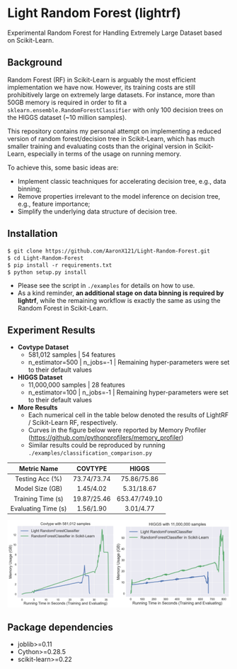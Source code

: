 # Light Random Forest (lightrf)
 Experimental Random Forest for Handling Extremely Large Dataset based on Scikit-Learn.

## Background
Random Forest (RF) in Scikit-Learn is arguably the most efficient implementation we have now. However, its training costs are still prohibitively large on extremely large datasets. For instance, more than 50GB memory is required in order to fit a `sklearn.ensemble.RandomForestClassifier` with only 100 decision trees on the HIGGS dataset (~10 million samples).

This repository contains my personal attempt on implementing a reduced version of random forest/decision tree in Scikit-Learn, which has much smaller training and evaluating costs than the original version in Scikit-Learn, especially in terms of the usage on running memory.

To achieve this, some basic ideas are:
* Implement classic teachniques for accelerating decision tree, e.g., data binning;
* Remove properties irrelevant to the model inference on decision tree, e.g., feature importance;
* Simplify the underlying data structure of decision tree.

## Installation

```
$ git clone https://github.com/AaronX121/Light-Random-Forest.git
$ cd Light-Random-Forest
$ pip install -r requirements.txt
$ python setup.py install
```

* Please see the script in `./examples` for details on how to use.
* As a kind reminder, **an additional stage on data binning is required by lightrf**, while the remaining workflow is exactly the same as using the Random Forest in Scikit-Learn.

## Experiment Results
* **Covtype Dataset**
    * 581,012 samples | 54 features
    * n_estimator=500 | n_jobs=-1 | Remaining hyper-parameters were set to their default values
* **HIGGS Dataset**
    * 11,000,000 samples | 28 features
    * n_estimator=100 | n_jobs=-1 | Remaining hyper-parameters were set to their default values
* **More Results**
    * Each numerical cell in the table below denoted the results of LightRF / Scikit-Learn RF, respectively.
    * Curves in the figure below were reported by Memory Profiler (https://github.com/pythonprofilers/memory_profiler)
    * Similar results could be reproduced by running `./examples/classification_comparison.py`

|      Metric Name    |   COVTYPE   |     HIGGS     |
|:-------------------:|:-----------:|:-------------:|
|   Testing Acc (%)   | 73.74/73.74 |  75.86/75.86  |
|   Model Size (GB)   |  1.45/4.02  |   5.31/18.67  |
|  Training Time (s)  | 19.87/25.46 | 653.47/749.10 |
| Evaluating Time (s) |  1.56/1.90  |   3.01/4.77   |

![Experiment Results](./experiment.png)

## Package dependencies
* joblib>=0.11
* Cython>=0.28.5
* scikit-learn>=0.22
